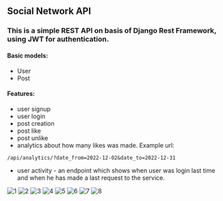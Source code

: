 ## Social Network API

### This is a simple REST API on basis of Django Rest Framework, using JWT for authentication.

#### Basic models:

- User
- Post

#### Features:

- user signup
- user login
- post creation
- post like
- post unlike
- analytics about how many likes was made. Example url:
```
/api/analytics/?date_from=2022-12-02&date_to=2022-12-31
```
- user activity - an endpoint which shows when user was login last time and when he has made a last request to the service.

![1](https://user-images.githubusercontent.com/20545475/209654890-2ae8d875-78a0-47ce-b117-45cb5352535e.png)
![2](https://user-images.githubusercontent.com/20545475/209654892-10ff0e58-a17a-44ae-8f88-cd626e581570.png)
![3](https://user-images.githubusercontent.com/20545475/209654896-0b060779-d4c4-4351-a806-aacd3c85525b.png)
![4](https://user-images.githubusercontent.com/20545475/209654898-e4941b1a-3fbc-4631-9c72-ca8f28651e4e.png)
![5](https://user-images.githubusercontent.com/20545475/209654899-d662296f-6702-4cde-b9e4-521df8a1f41b.png)
![6](https://user-images.githubusercontent.com/20545475/209654901-547cea4d-0aed-40f6-b85f-295bf821f8e7.png)
![7](https://user-images.githubusercontent.com/20545475/209654903-fac69017-1243-4d40-90a1-b2beb2557dc9.png)
![8](https://user-images.githubusercontent.com/20545475/209654905-e4ef4434-7db5-471d-b5d7-2d6e9822b74e.png)

